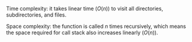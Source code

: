 Time complexity: it takes linear time ($O(n)$) to visit all directories, subdirectories, and files. 

Space complexity: the function is called $n$ times recursively, which means the space required for call stack also increases linearly ($O(n)$).